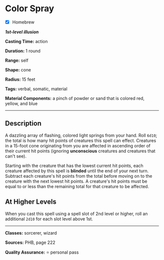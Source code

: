 # Color Spray

- [x] Homebrew

***1st-level illusion***

**Casting Time:** action

**Duration:** 1 round

**Range:** self

**Shape:** cone

**Radius:** 15 feet

**Tags:** verbal, somatic, material

**Material Components:** a pinch of powder or sand that is colored red, yellow, and blue

---

## Description
A dazzling array of flashing, colored light springs from your hand.
Roll `6d10`; the total is how many hit points of creatures this spell can effect.
Creatures in a 15-foot cone originating from you are affected in ascending order of their current hit points (ignoring **unconscious** creatures and creatures that can't see).

Starting with the creature that has the lowest current hit points, each creature affected by this spell is **blinded** until the end of your next turn.
Subtract each creature's hit points from the total before moving on to the creature with the next lowest hit points.
A creature's hit points must be equal to or less than the remaining total for that creature to be affected.

## At Higher Levels
When you cast this spell using a spell slot of 2nd level or higher, roll an additional `2d10` for each slot level above 1st.

---

**Classes:** sorcerer, wizard

**Sources:** PHB, page 222

**Quality Assurance:** :star: personal pass

